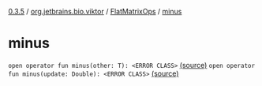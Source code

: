 [0.3.5](../../index.md) / [org.jetbrains.bio.viktor](../index.md) / [FlatMatrixOps](index.md) / [minus](.)

# minus

`open operator fun minus(other: T): <ERROR CLASS>` [(source)](https://github.com/JetBrains-Research/viktor/blob/0.3.5/src/main/kotlin/org/jetbrains/bio/viktor/StridedMatrix.kt#L144)
`open operator fun minus(update: Double): <ERROR CLASS>` [(source)](https://github.com/JetBrains-Research/viktor/blob/0.3.5/src/main/kotlin/org/jetbrains/bio/viktor/StridedMatrix.kt#L151)